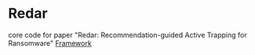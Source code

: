 # Redar
core code for paper  "Redar: Recommendation-guided Active Trapping for Ransomware"
[Framework](freamework.pdf)

